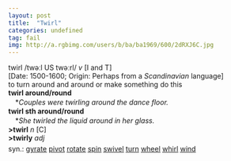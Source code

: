 ```yaml
---
layout: post
title:  "Twirl"
categories: undefined
tag: fail
img: http://a.rgbimg.com/users/b/ba/ba1969/600/2dRXJ6C.jpg
---
```

<DIV style="MARGIN: 0px 0px 5px">twirl /twəːl US twəːrl/ <I>v</I> [I and T] <BR>[Date: 1500-1600; Origin: Perhaps from a <I>Scandinavian</I> language]<BR>to turn around and around or make something do this<BR><B>twirl around/round</B><BR>　*<I>Couples were twirling around the dance floor.</I><BR><B>twirl sth around/round</B><BR>　*<I>She twirled the liquid around in her glass.</I><BR><B>&gt;twirl</B> <I>n</I> [C] <BR><B>&gt;twirly</B> <I>adj</I></DIV>
<DIV style="MARGIN: 0px 0px 5px">
<DIV style="MARGIN: 4px 0px">syn.: <A href="{{ site.baseurl }}/gyrate"><U>gyrate</U></A> <A href="{{ site.baseurl }}/pivot"><U>pivot</U></A> <A href="{{ site.baseurl }}/rotate"><U>rotate</U></A> <A href="{{ site.baseurl }}/spin"><U>spin</U></A> <A href="{{ site.baseurl }}/swivel"><U>swivel</U></A> <A href="{{ site.baseurl }}/turn"><U>turn</U></A> <A href="{{ site.baseurl }}/wheel"><U>wheel</U></A> <A href="{{ site.baseurl }}/whirl"><U>whirl</U></A> <A href="{{ site.baseurl }}/wind"><U>wind</U></A></DIV></DIV>
